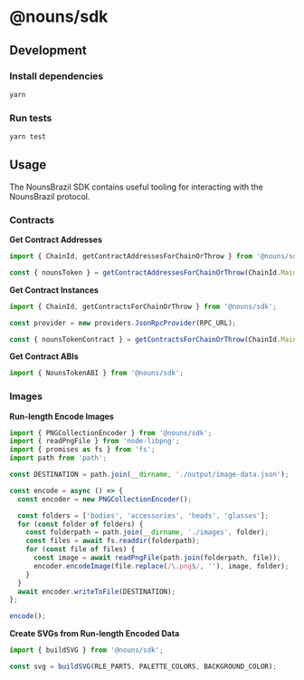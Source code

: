 # @nouns/sdk

## Development

### Install dependencies

```sh
yarn
```

### Run tests

```sh
yarn test
```

## Usage

The NounsBrazil SDK contains useful tooling for interacting with the NounsBrazil protocol.

### Contracts

**Get Contract Addresses**

```ts
import { ChainId, getContractAddressesForChainOrThrow } from '@nouns/sdk';

const { nounsToken } = getContractAddressesForChainOrThrow(ChainId.Mainnet);
```

**Get Contract Instances**

```ts
import { ChainId, getContractsForChainOrThrow } from '@nouns/sdk';

const provider = new providers.JsonRpcProvider(RPC_URL);

const { nounsTokenContract } = getContractsForChainOrThrow(ChainId.Mainnet, provider);
```

**Get Contract ABIs**

```ts
import { NounsTokenABI } from '@nouns/sdk';
```

### Images

**Run-length Encode Images**

```ts
import { PNGCollectionEncoder } from '@nouns/sdk';
import { readPngFile } from 'node-libpng';
import { promises as fs } from 'fs';
import path from 'path';

const DESTINATION = path.join(__dirname, './output/image-data.json');

const encode = async () => {
  const encoder = new PNGCollectionEncoder();

  const folders = ['bodies', 'accessories', 'heads', 'glasses'];
  for (const folder of folders) {
    const folderpath = path.join(__dirname, './images', folder);
    const files = await fs.readdir(folderpath);
    for (const file of files) {
      const image = await readPngFile(path.join(folderpath, file));
      encoder.encodeImage(file.replace(/\.png$/, ''), image, folder);
    }
  }
  await encoder.writeToFile(DESTINATION);
};

encode();
```

**Create SVGs from Run-length Encoded Data**

```ts
import { buildSVG } from '@nouns/sdk';

const svg = buildSVG(RLE_PARTS, PALETTE_COLORS, BACKGROUND_COLOR);
```

